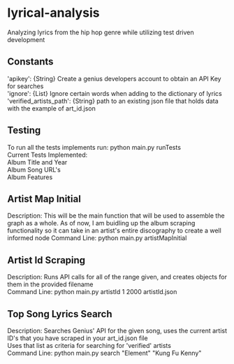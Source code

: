 # lyrical-analysis
Analyzing lyrics from the hip hop genre while utilizing test driven development

## Constants
'apikey': {String} Create a genius developers account to obtain an API Key for searches <br />
'ignore': {List<String>} Ignore certain words when adding to the dictionary of lyrics <br />
'verified_artists_path': {String} path to an existing json file that holds data with the example of art_id.json  <br />

## Testing
To run all the tests implements run: python main.py runTests <br />
Current Tests Implemented: <br />
Album Title and Year <br />
Album Song URL's <br />
Album Features <br />

## Artist Map Initial
Description: This will be the main function that will be used to assemble the graph as a whole. As of now, I am buidling up the album scraping functionality so it can take in an artist's entire discography to create a well informed node
Command Line: python main.py artistMapInitial

## Artist Id Scraping
Description: Runs API calls for all of the range given, and creates objects for them in the provided filename <br />
Command Line: python main.py artistId 1 2000 artistId.json <br />

## Top Song Lyrics Search
Description: Searches Genius' API for the given song, uses the current artist ID's that you have scraped in your art_id.json file <br />
Uses that list as criteria for searching for 'verified' artists <br />
Command Line: python main.py search "Element" "Kung Fu Kenny" <br />
